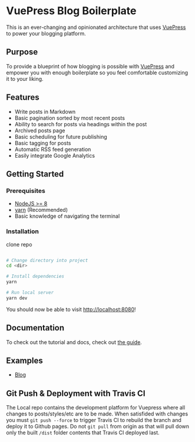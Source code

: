 # VuePress Blog Boilerplate



This is an ever-changing and opinionated architecture that uses [VuePress](https://vuepress.vuejs.org) to power your blogging platform.

## Purpose

To provide a blueprint of how blogging is possible with [VuePress](https://vuepress.vuejs.org/) and empower you with enough boilerplate so you feel comfortable customizing it to your liking.

## Features

- Write posts in Markdown
- Basic pagination sorted by most recent posts
- Ability to search for posts via headings within the post
- Archived posts page
- Basic scheduling for future publishing
- Basic tagging for posts
- Automatic RSS feed generation
- Easily integrate Google Analytics

## Getting Started

### Prerequisites

- [NodeJS >= 8](https://nodejs.org/)
- [yarn](https://yarnpkg.com/lang/en/docs/install/) (Recommended)
- Basic knowledge of navigating the terminal

### Installation

clone repo

```bash

# Change directory into project
cd <dir>

# Install dependencies
yarn

# Run local server
yarn dev
```

You should now be able to visit [http://localhost:8080](http://localhost:8080)!

## Documentation

To check out the tutorial and docs, check out [the guide](https://vuepress-blog-boilerplate.bencodezen.io/).

## Examples

- [Blog](https://wjv.io/blog)


## Git Push & Deployment with Travis CI

The Local repo contains the development platform for Vuepress where all changes to posts/styles/etc are to be made. When satisfided with changes you must `git push --force` to trigger Travis CI to rebuild the branch and deploy it to Github pages. Do not `git pull` from origin as that will pull down only the built `/dist` folder contents that Travis CI deployed last.
